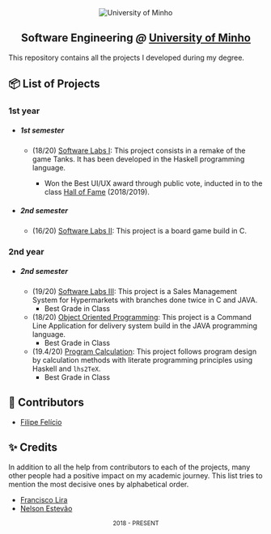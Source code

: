 <div align="center">
  <img src="https://www.eng.uminho.pt/SiteAssets/Logo.PNG" alt="University of Minho">
  <br>
  <h2>
  <strong>Software Engineering</strong>
  <em>@</em>
  <strong><a href="https://www.uminho.pt/EN/">University of Minho</a></strong>
  </h2>
</div>

This repository contains all the projects I developed during my degree.

## :package: List of Projects

### **1st year**

- ##### 1st semester

  - (18/20) [Software Labs I](/1st/LI1/):
    This project consists in a remake of the game Tanks. It has been developed in the
    Haskell programming language.
    - Won the Best UI/UX award through public vote, inducted in to the class [Hall of Fame][hof] (2018/2019).
    
    [hof]: https://haslab.github.io/Teaching/LI1/

- ##### 2nd semester

  - (16/20) [Software Labs II](/1st/LI2):
    This project is a board game build in C.
    
### **2nd year**

- ##### 2nd semester

  - (19/20) [Software Labs III](/2nd/LI3):
    This project is a Sales Management System for Hypermarkets with branches
    done twice in C and JAVA.
    - Best Grade in Class
  - (18/20) [Object Oriented Programming](/2nd/POO):
    This project is a Command Line Application for delivery system build in the JAVA
    programming language.
    - Best Grade in Class
  - (19.4/20) [Program Calculation](/2nd/CP):
    This project follows program design by calculation methods with literate
    programming principles using Haskell and `lhs2TeX`.
    - Best Grade in Class

## :handshake: Contributors

- [Filipe Felício][filipe]

[filipe]: https://github.com/FilipeFelicio

## :sparkles: Credits

In addition to all the help from contributors to each of the projects, many
other people had a positive impact on my academic journey. This list tries to
mention the most decisive ones by alphabetical order.

- [Francisco Lira][lira]
- [Nelson Estevão][nelson]



[lira]: https://github.com/FranciscoLira
[nelson]: https://github.com/nelsonmestevao

<div align="center">
  <sub>2018 - PRESENT</sub>
</div>
